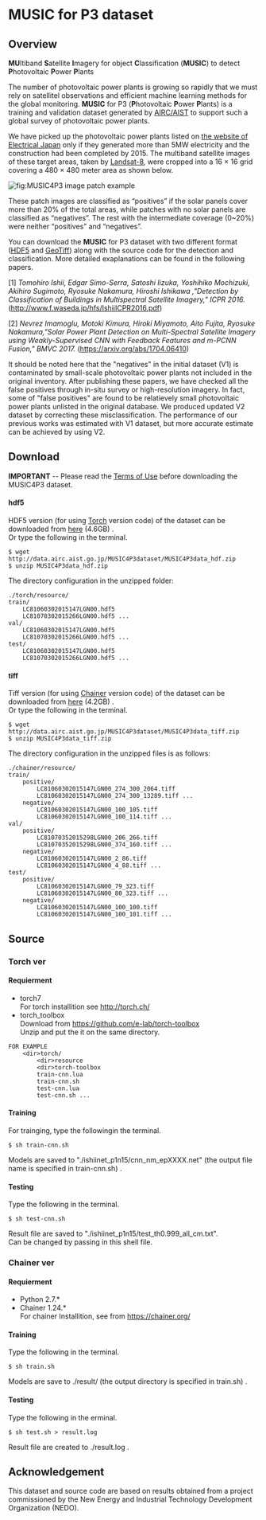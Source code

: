 #  MUSIC for P3 dataset

## Overview
**MU**ltiband **S**atellite **I**magery for object  **C**lassification   (**MUSIC**)  to detect **P**hotovoltaic **P**ower **P**lants 


The number of photovoltaic power plants is growing so rapidly that we must rely on satellitel observations and efficient machine learning methods for the global monitoring. **MUSIC** for P3 (**P**hotovoltaic **P**ower **P**lants) is a  training and validation dataset generated by  [AIRC/AIST](http://www.airc.aist.go.jp/en/) to support such a  global survey of photovoltaic power plants.  


We have picked up the photovoltaic power plants listed on [the website of Electrical Japan](http://agora.ex.nii.ac.jp/earthquake/201103-eastjapan/energy/electrical-japan/type/8.html.ja) only if they generated more than 5MW electricity and the construction had been completed by 2015. The multiband satellite images of these target areas, taken by [Landsat-8](https://landsat.usgs.gov/landsat-8), were cropped into a 16 × 16 grid covering a 480 × 480 meter area as shown below. 

![fig:MUSIC4P3 image patch example](https://github.com/gistairc/MUSIC4P3/blob/master/fig.jpg "megasolar image patch example")  


These patch images are classified as “positives” if the solar panels cover more than 20% of the total areas, while patches with no solar panels are classified as “negatives”. The rest with the intermediate coverage (0~20%) were neither “positives” and “negatives”. 


You can download the **MUSIC** for P3 dataset with two different format ([HDF5](https://github.com/gistairc/MUSIC4P3#hdf5) and [GeoTiff](https://github.com/gistairc/MUSIC4P3#tiff)) along with the source code for the detection and classification. More detailed exaplanations can be found in the following papers.

[1] *Tomohiro Ishii, Edgar Simo-Serra, Satoshi Iizuka, Yoshihiko Mochizuki, Akihiro Sugimoto, Ryosuke Nakamura, Hiroshi Ishikawa ,"Detection by Classification of Buildings in Multispectral Satellite Imagery," ICPR 2016.* (http://www.f.waseda.jp/hfs/IshiiICPR2016.pdf)  

[2] *Nevrez Imamoglu, Motoki Kimura, Hiroki Miyamoto, Aito Fujita, Ryosuke Nakamura,"Solar Power Plant Detection on Multi-Spectral Satellite Imagery using Weakly-Supervised CNN with Feedback Features and m-PCNN Fusion," BMVC 2017.* (https://arxiv.org/abs/1704.06410)  

It should be noted here that the "negatives" in the initial dataset (V1) is contaminated by small-scale photovoltaic power plants not included in the original inventory. After publishing these papers, we have checked all the false positives through in-situ survey or high-resolution imagery. In fact, some of "false positives" are found to be relatievely small photovoltaic power plants unlisted in the original database. We produced updated V2 dataset by correcting these misclassification. The performance of our previous works was estimated with  V1 dataset, but more accurate estimate can be achieved by using V2.



## Download  
**IMPORTANT** -- Please read the [Terms of Use](https://github.com/gistairc/MUSIC4P3/blob/master/LICENSE.md) before downloading the MUSIC4P3 dataset.


#### hdf5
HDF5 version (for using [Torch](https://github.com/gistairc/MUSIC4P3#torch-ver) version code) of the dataset can be downloaded from [here](http://data.airc.aist.go.jp/MUSIC4P3dataset/MUSIC4P3data_hdf.zip) (4.6GB) .  
Or type the following in the terminal.  

```
$ wget http://data.airc.aist.go.jp/MUSIC4P3dataset/MUSIC4P3data_hdf.zip
$ unzip MUSIC4P3data_hdf.zip
```

The directory configuration in the unzipped folder:  
```
./torch/resource/
train/  
	LC81060302015147LGN00.hdf5
	LC81070302015266LGN00.hdf5 ...
val/
	LC81060302015147LGN00.hdf5
	LC81070302015266LGN00.hdf5 ...
test/
	LC81060302015147LGN00.hdf5
	LC81070302015266LGN00.hdf5 ...
```

#### tiff
Tiff version (for using [Chainer](https://github.com/gistairc/MUSIC4P3#chainer-ver) version code) of the dataset can be downloaded from [here](http://data.airc.aist.go.jp/MUSIC4P3dataset/MUSIC4P3data_tiff.zip) (4.2GB) .  
Or type the following in the terminal.  
```
$ wget http://data.airc.aist.go.jp/MUSIC4P3dataset/MUSIC4P3data_tiff.zip
$ unzip MUSIC4P3data_tiff.zip
```
The directory configuration in the unzipped files is as follows:  
```
./chainer/resource/
train/
	positive/
		LC81060302015147LGN00_274_300_2064.tiff
		LC81060302015147LGN00_274_300_13289.tiff ...
	negative/
		LC81060302015147LGN00_100_105.tiff
		LC81060302015147LGN00_100_114.tiff ...
val/
	positive/
		LC81070352015298LGN00_206_266.tiff
		LC81070352015298LGN00_374_160.tiff ...
	negative/
		LC81060302015147LGN00_2_86.tiff
		LC81060302015147LGN00_4_88.tiff ...
test/
	positive/
		LC81060302015147LGN00_79_323.tiff
		LC81060302015147LGN00_80_323.tiff ...
	negative/
		LC81060302015147LGN00_100_100.tiff
		LC81060302015147LGN00_100_101.tiff ...
```

## Source
### Torch ver  
#### Requierment
* torch7  
For torch installition see http://torch.ch/  
* torch_toolbox  
Download from https://github.com/e-lab/torch-toolbox  
Unzip and put the it on the same directory.  
```
FOR EXAMPLE
	<dir>torch/
		<dir>resource
		<dir>torch-toolbox
		train-cnn.lua
		train-cnn.sh
		test-cnn.lua
		test-cnn.sh ...
```
 
#### Training
For trainging, type the followingin the terminal.  

```
$ sh train-cnn.sh
```
Models are saved to "./ishiinet_p1n15/cnn_nm_epXXXX.net" (the output file name is specified in  train-cnn.sh) .  

#### Testing

Type the following in the terminal.  

```
$ sh test-cnn.sh
```
Result file are saved to "./ishiinet_p1n15/test_th0.999_all_cm.txt".  
Can be changed by passing in this shell file.  


### Chainer ver
#### Requierment
* Python 2.7.*  
* Chainer 1.24.*  
For chainer Installition, see from https://chainer.org/  

#### Training
Type the following in the terminal.   

```
$ sh train.sh
```
 
Models are save to ./result/ (the output directory is specified in train.sh) . 

#### Testing
Type the following  in the erminal.   

```
$ sh test.sh > result.log
```

Result file are created to ./result.log .  

## Acknowledgement
This dataset and source code are based on results obtained from a project commissioned by the New Energy and Industrial Technology Development Organization (NEDO).  
